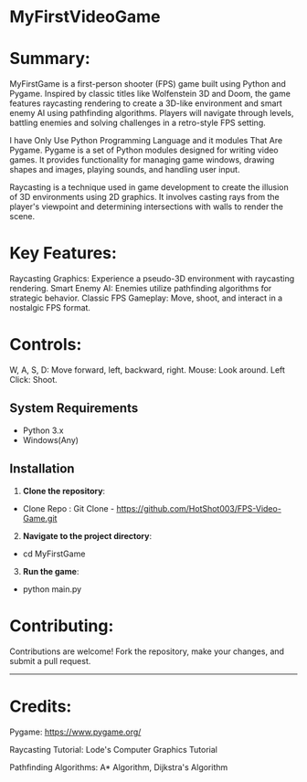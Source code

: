 # MyFirstVideoGame

# Summary:

MyFirstGame is a first-person shooter (FPS) game built using Python and Pygame. Inspired by classic titles like Wolfenstein 3D and Doom, 
the game features raycasting rendering to create a 3D-like environment and smart enemy AI using pathfinding algorithms. 
Players will navigate through levels, battling enemies and solving challenges in a retro-style FPS setting.

I have Only Use Python Programming Language and it modules That Are Pygame.
Pygame is a set of Python modules designed for writing video games. It provides functionality for managing game windows,
drawing shapes and images, playing sounds, and handling user input.

Raycasting is a technique used in game development to create the illusion of 3D environments using 2D graphics.
It involves casting rays from the player's viewpoint and determining intersections with walls to render the scene.

# Key Features:

Raycasting Graphics: Experience a pseudo-3D environment with raycasting rendering.
Smart Enemy AI: Enemies utilize pathfinding algorithms for strategic behavior.
Classic FPS Gameplay: Move, shoot, and interact in a nostalgic FPS format.


# Controls:

W, A, S, D: Move forward, left, backward, right.
Mouse: Look around.
Left Click: Shoot.

## System Requirements

- Python 3.x
- Windows(Any)

## Installation

1. **Clone the repository**:

  - Clone Repo : Git Clone - https://github.com/HotShot003/FPS-Video-Game.git
   
2. **Navigate to the project directory**:

  - cd MyFirstGame
 
3. **Run the game**:
    
  - python main.py


# Contributing:

Contributions are welcome! Fork the repository, make your changes, and submit a pull request.

---

# Credits:

Pygame: https://www.pygame.org/

Raycasting Tutorial: Lode's Computer Graphics Tutorial

Pathfinding Algorithms: A* Algorithm, Dijkstra's Algorithm




